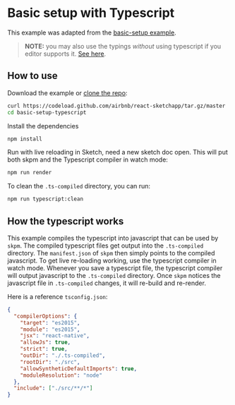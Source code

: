 # Basic setup with Typescript

This example was adapted from the [basic-setup example](../basic-setup).

> **NOTE:** you may also use the typings _without_ using typescript if you editor supports it. [See here](../../docs/guides/community-provided-tooling.md).

## How to use

Download the example or [clone the repo](http://github.com/airbnb/react-sketchapp):

```bash
curl https://codeload.github.com/airbnb/react-sketchapp/tar.gz/master | tar -xz --strip=2 react-sketchapp-master/examples/basic-setup-typescript
cd basic-setup-typescript
```

Install the dependencies

```bash
npm install
```

Run with live reloading in Sketch, need a new sketch doc open. This will put both skpm and the Typescript compiler in watch mode:

```bash
npm run render
```

To clean the `.ts-compiled` directory, you can run:

```bash
npm run typescript:clean
```

## How the typescript works

This example compiles the typescript into javascript that can be used by `skpm`. The compiled typescript files get output into the `.ts-compiled` directory. The `manifest.json` of `skpm` then simply points to the compiled javascript. To get live re-loading working, use the typescript compiler in watch mode. Whenever you save a typescript file, the typescript compiler will output javascript to the `.ts-compiled` directory. Once `skpm` notices the javascript file in `.ts-compiled` changes, it will re-build and re-render.

Here is a reference `tsconfig.json`:

```json
{
  "compilerOptions": {
    "target": "es2015",
    "module": "es2015",
    "jsx": "react-native",
    "allowJs": true,
    "strict": true,
    "outDir": "./.ts-compiled",
    "rootDir": "./src",
    "allowSyntheticDefaultImports": true,
    "moduleResolution": "node"
  },
  "include": ["./src/**/*"]
}
```
